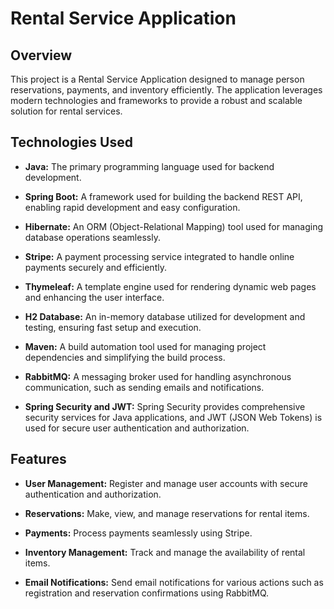 # Rental Service Application

## Overview

This project is a Rental Service Application designed to manage person reservations, payments, and inventory efficiently. The application leverages modern technologies and frameworks to provide a robust and scalable solution for rental services.

## Technologies Used

- **Java:** The primary programming language used for backend development.

- **Spring Boot:** A framework used for building the backend REST API, enabling rapid development and easy configuration.

- **Hibernate:** An ORM (Object-Relational Mapping) tool used for managing database operations seamlessly.

- **Stripe:** A payment processing service integrated to handle online payments securely and efficiently.

- **Thymeleaf:** A template engine used for rendering dynamic web pages and enhancing the user interface.

- **H2 Database:** An in-memory database utilized for development and testing, ensuring fast setup and execution.

- **Maven:** A build automation tool used for managing project dependencies and simplifying the build process.

- **RabbitMQ:** A messaging broker used for handling asynchronous communication, such as sending emails and notifications.

- **Spring Security and JWT:** Spring Security provides comprehensive security services for Java applications, and JWT (JSON Web Tokens) is used for secure user authentication and authorization.

## Features

- **User Management:** Register and manage user accounts with secure authentication and authorization.

- **Reservations:** Make, view, and manage reservations for rental items.

- **Payments:** Process payments seamlessly using Stripe.

- **Inventory Management:** Track and manage the availability of rental items.

- **Email Notifications:** Send email notifications for various actions such as registration and reservation confirmations using RabbitMQ.